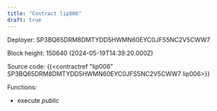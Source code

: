 ```yaml
---
title: "Contract lip006"
draft: true
---
```

Deployer: SP3BQ65DRM8DMTYDD5HWMN60EYC0JFS5NC2V5CWW7


 



Block height: 150640 (2024-05-19T14:39:20.000Z)

Source code: {{<contractref "lip006" SP3BQ65DRM8DMTYDD5HWMN60EYC0JFS5NC2V5CWW7 lip006>}}

Functions:

* execute _public_
